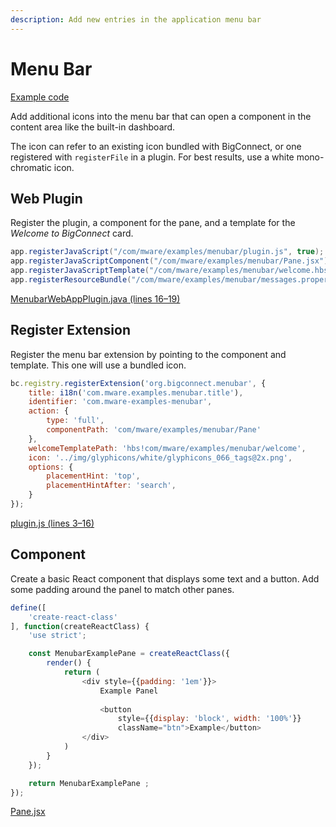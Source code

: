 ```yaml
---
description: Add new entries in the application menu bar
---
```


# Menu Bar

[Example code](https://github.com/mware-solutions/doc-examples/blob/master/extension-menubar)

Add additional icons into the menu bar that can open a component in the content area like the built-in dashboard.

The icon can refer to an existing icon bundled with BigConnect, or one registered with `registerFile` in a plugin. For best results, use a white mono-chromatic icon.

## Web Plugin

Register the plugin, a component for the pane, and a template for the _Welcome to BigConnect_ card.

```java
app.registerJavaScript("/com/mware/examples/menubar/plugin.js", true);
app.registerJavaScriptComponent("/com/mware/examples/menubar/Pane.jsx");
app.registerJavaScriptTemplate("/com/mware/examples/menubar/welcome.hbs");
app.registerResourceBundle("/com/mware/examples/menubar/messages.properties");
```

[MenubarWebAppPlugin.java \(lines 16–19\)](https://github.com/mware-solutions/doc-examples/blob/master/extension-menubar/src/main/java/com/mware/examples/menubar/MenubarWebAppPlugin.java#L16-L19)

## Register Extension

Register the menu bar extension by pointing to the component and template. This one will use a bundled icon.

```javascript
bc.registry.registerExtension('org.bigconnect.menubar', {
    title: i18n('com.mware.examples.menubar.title'),
    identifier: 'com.mware-examples-menubar',
    action: {
        type: 'full',
        componentPath: 'com/mware/examples/menubar/Pane'
    },
    welcomeTemplatePath: 'hbs!com/mware/examples/menubar/welcome',
    icon: '../img/glyphicons/white/glyphicons_066_tags@2x.png',
    options: {
        placementHint: 'top',
        placementHintAfter: 'search',
    }
});
```

[plugin.js \(lines 3–16\)](https://github.com/mware-solutions/doc-examples/blob/master/extension-menubar/src/main/resources/com/mware/examples/menubar/plugin.js#L3-L16)

## Component

Create a basic React component that displays some text and a button. Add some padding around the panel to match other panes.

```javascript
define([
    'create-react-class'
], function(createReactClass) {
    'use strict';

    const MenubarExamplePane = createReactClass({
        render() {
            return (
                <div style={{padding: '1em'}}>
                    Example Panel
                    
                    <button 
                        style={{display: 'block', width: '100%'}}
                        className="btn">Example</button>
                </div>
            )
        }
    });

    return MenubarExamplePane ;
});
```

[Pane.jsx](https://github.com/mware-solutions/doc-examples/blob/master/extension-menubar/src/main/resources/com/mware/examples/menubar/Pane.jsx)



